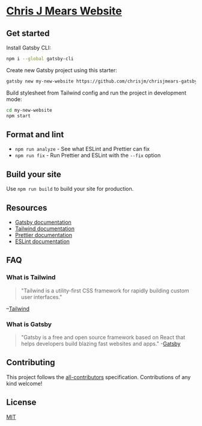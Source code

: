 # [Chris J Mears Website](https://chrisjmears.com)

## Get started

Install Gatsby CLI:

```sh
npm i --global gatsby-cli
```

Create new Gatsby project using this starter:

```sh
gatsby new my-new-website https://github.com/chrisjm/chrisjmears-gatsby
```

Build stylesheet from Tailwind config and run the project in development mode:

```sh
cd my-new-website
npm start
```

## Format and lint

- `npm run analyze` - See what ESLint and Prettier can fix
- `npm run fix` - Run Prettier and ESLint with the `--fix` option

## Build your site

Use `npm run build` to build your site for production.

## Resources

- [Gatsby documentation](https://www.gatsbyjs.org/docs/)
- [Tailwind documentation](https://tailwindcss.com/docs/what-is-tailwind/)
- [Prettier documentation](https://prettier.io/docs/en/index.html)
- [ESLint documentation](https://eslint.org/docs/user-guide/configuring)

## FAQ

### What is Tailwind

> "Tailwind is a utility-first CSS framework for rapidly building custom user interfaces."

–[Tailwind](https://tailwindcss.com)

### What is Gatsby

> "Gatsby is a free and open source framework based on React that helps developers build blazing fast websites and apps." -[Gatsby](https://www.gatsbyjs.org/)

## Contributing

This project follows the [all-contributors](https://github.com/all-contributors/all-contributors) specification. Contributions of any kind welcome!

## License

[MIT](https://github.com/chrisjm/chrisjmears-gatsby/blob/master/LICENSE.md)
